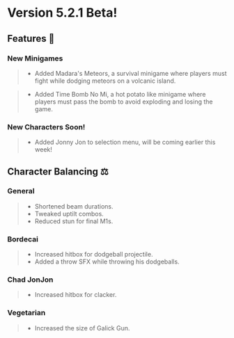 # Version 5.2.1 Beta!

## Features 🎈

### New Minigames
> - Added Madara's Meteors, a survival minigame where players must fight while dodging meteors on a volcanic island.

> - Added Time Bomb No Mi, a hot potato like minigame where players must pass the bomb to avoid exploding and losing the game.


### New Characters Soon!
> - Added Jonny Jon to selection menu, will be coming earlier this week!

## Character Balancing ⚖️

### General

> - Shortened beam durations.
> - Tweaked uptilt combos.
> - Reduced stun for final M1s.

### Bordecai

> - Increased hitbox for dodgeball projectile.
> - Added a throw SFX while throwing his dodgeballs.

### Chad JonJon

> - Increased hitbox for clacker.

### Vegetarian

> - Increased the size of Galick Gun.
